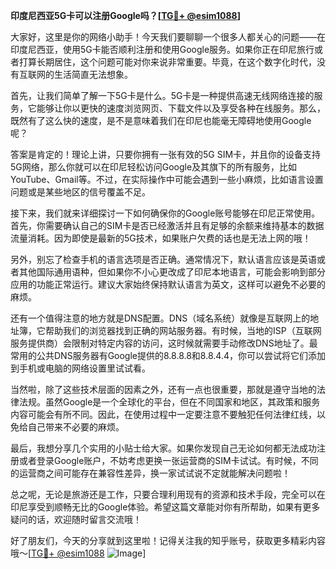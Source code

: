 **印度尼西亚5G卡可以注册Google吗？[[TG💪+ @esim1088](https://t.me/s/esim1088)]**

大家好，这里是你的网络小助手！今天我们要聊聊一个很多人都关心的问题——在印度尼西亚，使用5G卡能否顺利注册和使用Google服务。如果你正在印尼旅行或者打算长期居住，这个问题可能对你来说非常重要。毕竟，在这个数字化时代，没有互联网的生活简直无法想象。

首先，让我们简单了解一下5G卡是什么。5G卡是一种提供高速无线网络连接的服务，它能够让你以更快的速度浏览网页、下载文件以及享受各种在线服务。那么，既然有了这么快的速度，是不是意味着我们在印尼也能毫无障碍地使用Google呢？

答案是肯定的！理论上讲，只要你拥有一张有效的5G SIM卡，并且你的设备支持5G网络，那么你就可以在印尼轻松访问Google及其旗下的所有服务，比如YouTube、Gmail等。不过，在实际操作中可能会遇到一些小麻烦，比如语言设置问题或是某些地区的信号覆盖不足。

接下来，我们就来详细探讨一下如何确保你的Google账号能够在印尼正常使用。首先，你需要确认自己的SIM卡是否已经激活并且有足够的余额来维持基本的数据流量消耗。因为即使是最新的5G技术，如果账户欠费的话也是无法上网的哦！

另外，别忘了检查手机的语言选项是否正确。通常情况下，默认语言应该是英语或者其他国际通用语种，但如果你不小心更改成了印尼本地语言，可能会影响到部分应用的功能正常运行。建议大家始终保持默认语言为英文，这样可以避免不必要的麻烦。

还有一个值得注意的地方就是DNS配置。DNS（域名系统）就像是互联网上的地址簿，它帮助我们的浏览器找到正确的网站服务器。有时候，当地的ISP（互联网服务提供商）会限制对特定内容的访问，这时候就需要手动修改DNS地址了。最常用的公共DNS服务器有Google提供的8.8.8.8和8.8.4.4，你可以尝试将它们添加到手机或电脑的网络设置里试试看。

当然啦，除了这些技术层面的因素之外，还有一点也很重要，那就是遵守当地的法律法规。虽然Google是一个全球化的平台，但在不同国家和地区，其政策和服务内容可能会有所不同。因此，在使用过程中一定要注意不要触犯任何法律红线，以免给自己带来不必要的麻烦。

最后，我想分享几个实用的小贴士给大家。如果你发现自己无论如何都无法成功注册或者登录Google账户，不妨考虑更换一张运营商的SIM卡试试。有时候，不同的运营商之间可能存在兼容性差异，换一家试试说不定就能解决问题啦！

总之呢，无论是旅游还是工作，只要合理利用现有的资源和技术手段，完全可以在印尼享受到顺畅无比的Google体验。希望这篇文章能对你有所帮助，如果有更多疑问的话，欢迎随时留言交流哦！

好了朋友们，今天的分享就到这里啦！记得关注我的知乎账号，获取更多精彩内容哦～[[TG💪+ @esim1088](https://t.me/s/esim1088) ![Image](https://i.postimg.cc/4NQfJmqS/Snipaste-2025-05-13-00-14-12.png)]